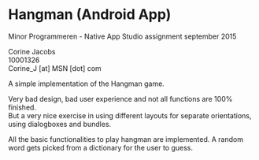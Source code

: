 # Hangman (Android App)
Minor Programmeren - Native App Studio assignment september 2015

Corine Jacobs  
10001326  
Corine_J [at] MSN [dot] com  

A simple implementation of the Hangman game. 

Very bad design, bad user experience and not all functions are 100% finished.  
But a very nice exercise in using different layouts for separate orientations, using dialogboxes and bundles.  

All the basic functionalities to play hangman are implemented. A random word gets picked from a dictionary for the user to guess.
